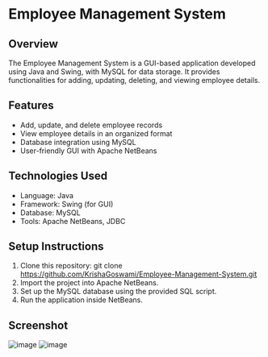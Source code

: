 # Employee Management System

## Overview
The Employee Management System is a GUI-based application developed using Java and Swing, with MySQL for data storage. It provides functionalities for adding, updating, deleting, and viewing employee details.

## Features
- Add, update, and delete employee records  
- View employee details in an organized format  
- Database integration using MySQL  
- User-friendly GUI with Apache NetBeans  

## Technologies Used
- Language: Java  
- Framework: Swing (for GUI)  
- Database: MySQL  
- Tools: Apache NetBeans, JDBC  

## Setup Instructions
1. Clone this repository: git clone https://github.com/KrishaGoswami/Employee-Management-System.git
2. Import the project into Apache NetBeans.
3. Set up the MySQL database using the provided SQL script.
4. Run the application inside NetBeans.

## Screenshot
![image](https://github.com/user-attachments/assets/6746c2c9-d05d-402e-97de-f91efc91993e)
![image](https://github.com/user-attachments/assets/9616420b-2183-49ed-8728-075147332504)

